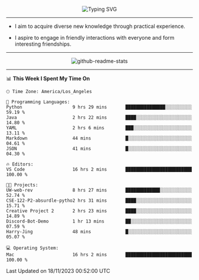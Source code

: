 <p align="center">
  <img src="https://readme-typing-svg.demolab.com?font=Fira+Code&weight=500&size=32&duration=2500&pause=1600&center=true&vCenter=true&random=false&width=1024&height=64&lines=Hi+there+%F0%9F%91%8B;I'm+delighted+you+could+make+it+here+%F0%9F%8E%89;I'm+Harry%2C+a+college+student+still+finding+my+way" alt="Typing SVG" />
</p>


---


- I aim to acquire diverse new knowledge through practical experience.

- I aspire to engage in friendly interactions with everyone and form interesting friendships.


---


<p align="center">
  <img src="https://github-readme-stats.vercel.app/api?username=Harry-Jing&show_icons=true" alt="github-readme-stats"/>
</p>


---

<!--START_SECTION:waka-->
📊 **This Week I Spent My Time On** 

```text
🕑︎ Time Zone: America/Los_Angeles

💬 Programming Languages: 
Python                   9 hrs 29 mins       ███████████████░░░░░░░░░░   59.19 % 
Java                     2 hrs 22 mins       ████░░░░░░░░░░░░░░░░░░░░░   14.80 % 
YAML                     2 hrs 6 mins        ███░░░░░░░░░░░░░░░░░░░░░░   13.11 % 
Markdown                 44 mins             █░░░░░░░░░░░░░░░░░░░░░░░░   04.61 % 
JSON                     41 mins             █░░░░░░░░░░░░░░░░░░░░░░░░   04.30 % 

🔥 Editors: 
VS Code                  16 hrs 2 mins       █████████████████████████   100.00 % 

🐱‍💻 Projects: 
UW-web-rev               8 hrs 27 mins       █████████████░░░░░░░░░░░░   52.74 % 
CSE-122-P2-absurdle-pytho2 hrs 31 mins       ████░░░░░░░░░░░░░░░░░░░░░   15.71 % 
Creative Project 2       2 hrs 23 mins       ████░░░░░░░░░░░░░░░░░░░░░   14.89 % 
Discord-Bot-Demo         1 hr 13 mins        ██░░░░░░░░░░░░░░░░░░░░░░░   07.59 % 
Harry-Jing               48 mins             █░░░░░░░░░░░░░░░░░░░░░░░░   05.07 % 

💻 Operating System: 
Mac                      16 hrs 2 mins       █████████████████████████   100.00 % 
```


 Last Updated on 18/11/2023 00:52:00 UTC
<!--END_SECTION:waka-->
